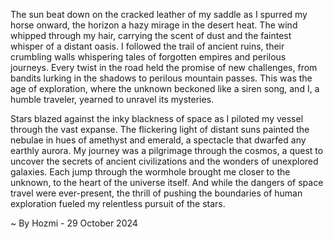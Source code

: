 
The sun beat down on the cracked leather of my saddle as I spurred my horse onward, the horizon a hazy mirage in the desert heat. The wind whipped through my hair, carrying the scent of dust and the faintest whisper of a distant oasis. I followed the trail of ancient ruins, their crumbling walls whispering tales of forgotten empires and perilous journeys. Every twist in the road held the promise of new challenges, from bandits lurking in the shadows to perilous mountain passes. This was the age of exploration, where the unknown beckoned like a siren song, and I, a humble traveler, yearned to unravel its mysteries. 

Stars blazed against the inky blackness of space as I piloted my vessel through the vast expanse. The flickering light of distant suns painted the nebulae in hues of amethyst and emerald, a spectacle that dwarfed any earthly aurora. My journey was a pilgrimage through the cosmos, a quest to uncover the secrets of ancient civilizations and the wonders of unexplored galaxies. Each jump through the wormhole brought me closer to the unknown, to the heart of the universe itself. And while the dangers of space travel were ever-present, the thrill of pushing the boundaries of human exploration fueled my relentless pursuit of the stars. 

~ By Hozmi - 29 October 2024
